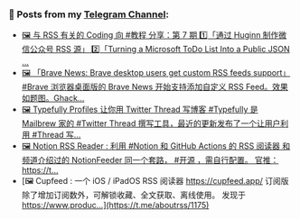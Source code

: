 ### 📰 Posts from my [Telegram Channel](https://t.me/s/aboutrss):
<!-- BLOG-POST-LIST:START -->
- [🖼 与 RSS 有关的 Coding 向 #教程 分享：第 7 期  1️⃣「通过 Huginn 制作微信公众号 RSS 源」  2️⃣「Turning a Microsoft ToDo List Into a Public JSON ...](https://t.me/aboutrss/1182)
- [🖼 「Brave News: Brave desktop users get custom RSS feeds support」  #Brave 浏览器桌面版的 Brave News 开始支持添加自定义 RSS Feed。效果如题图。Ghack...](https://t.me/aboutrss/1180)
- [🖼 Typefully Profiles 让你用 Twitter Thread 写博客  #Typefully 是 Mailbrew 家的 #Twitter Thread 撰写工具，最近的更新发布了一个让用户利用 #Thread 写...](https://t.me/aboutrss/1177)
- [🖼 Notion RSS Reader : 利用 #Notion 和 GitHub Actions 的 RSS 阅读器  和频道介绍过的 NotionFeeder 同一个套路， #开源 ，需自行配置。  官推： https://t...](https://t.me/aboutrss/1176)
- [🖼 Cupfeed : 一个 iOS / iPadOS RSS 阅读器  https://cupfeed.app/  订阅版除了增加订阅数外，可解锁收藏、全文获取、离线使用。  发现于 https://www.produc...](https://t.me/aboutrss/1175)
<!-- BLOG-POST-LIST:END -->

<!--
**AboutRSS/AboutRSS** is a ✨ _special_ ✨ repository because its `README.md` (this file) appears on your GitHub profile.

Here are some ideas to get you started:

- 🔭 I’m currently working on ...
- 🌱 I’m currently learning ...
- 👯 I’m looking to collaborate on ...
- 🤔 I’m looking for help with ...
- 💬 Ask me about ...
- 📫 How to reach me: ...
- 😄 Pronouns: ...
- ⚡ Fun fact: ...
-->
